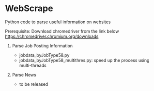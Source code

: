 # WebScrape
Python code to parse useful information on websites

Prerequisite:
Download chromedriver from the link below
https://chromedriver.chromium.org/downloads

1. Parse Job Posting Information
    * jobdata_byJobType58.py
    * jobdata_byJobType58_multithres.py: speed up the process using multi-threads
    
2. Parse News
    * to be released 